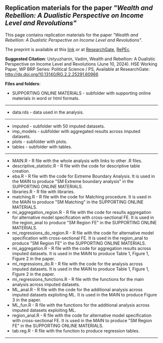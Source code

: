 
## Replication materials for the paper *"Wealth and Rebellion: A Dualistic Perspective on Income Level and Revolutions"*

<!-- badges: start -->
<!-- badges: end -->

This page contains replication materials for the paper *"Wealth and Rebellion: A Dualistic Perspective on Income Level and Revolutions"*. 

The preprint is available at this [link](https://wp.hse.ru/data/2024/06/10/2115952879/92PS2024.pdf) or at [ResearchGate](http://dx.doi.org/10.13140/RG.2.2.25291.60966), [RePEc](soon).

**Suggested Citation**:
Ustyuzhanin, Vadim, Wealth and Rebellion: A Dualistic Perspective on Income Level and Revolutions (June 10, 2024). HSE Working Paper, WP BRP Series: Political Science / PS, Available at ResearchGate: http://dx.doi.org/10.13140/RG.2.2.25291.60966

**Files and folders**: 

- SUPPORTING ONLINE MATERIALS - subfolder with supporting online materials in word or html formats. 

________

- data.rds - data used in the analysis. 

________

- imputed - subfolder with 50 imputed datasets. 
- imp_models - subfolder with aggregated results across imputed datasets. 
- plots - subfolder with plots. 
- tables - subfolder with tables.

________


- MAIN.R - R file with the whole analysis with links to other .R files. 
- descriptive_statistic.R - R file with the code for descriptive table creation.  
- eba.R - R file with the code for Extreme Boundary Analysis. It is used in the MAIN to produce "SM Extreme boundary analysis" in the SUPPORTING ONLINE MATERIALS.  
- libraries.R - R file with libraries. 
- matching.R - R file with the code for Matching procedure. It is used in the MAIN to produce "SM Matching" in the SUPPORTING ONLINE MATERIALS.
- mi_aggregation_region.R - R file with the code for results aggregation for alternative model specification with cross-sectional FE. It is used in the region_anal to produce "SM Region FE" in the SUPPORTING ONLINE MATERIALS.
- mi_regressions_do_region.R - R file with the code for alternative model specification with cross-sectional FE. It is used in the region_anal to produce "SM Region FE" in the SUPPORTING ONLINE MATERIALS. 
- mi_aggregation.R - R file with the code for aggregation results across imputed datasets. It is used in the MAIN to produce Table 1, Figure 1, Figure 2 in the paper. 
- mi_regressions_do.R - R file with the code for the analysis across imputed datasets. It is used in the MAIN to produce Table 1, Figure 1, Figure 2 in the paper. 
- mi_regressions_functions.R - R file with the functions for the main analysis across imputed datasets. 
- ML_anal.R - R file with the code for the additional analysis across imputed datasets exploiting ML. It is used in the MAIN to produce Figure 3 in the paper. 
- ML_fun.R - R file with the functions for the additional analysis across imputed datasets exploiting ML. 
- region_anal.R - R file with the code for alternative model specification with cross-sectional FE. It is used in the MAIN to produce "SM Region FE" in the SUPPORTING ONLINE MATERIALS. 
- tab.reg.R - R file with the function to produce regression tables.

________
